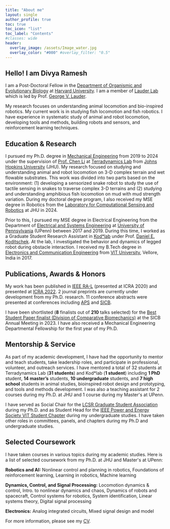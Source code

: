 ```yaml
---
title: "About me"
layout: single
author_profile: true
toc: true
toc_icon: "list"
toc_label: "Contents"
#classes: wide
header:
  overlay_image: /assets/Image_water.jpg 
  overlay_color: "#000" #overlay_filter: "0.5"
---
```


## Hello! I am Divya Ramesh

I am a Post-Doctoral Fellow in the [Department of Organismic and Evolutionary Biology](https://www.oeb.harvard.edu/) at [Harvard University](https://www.harvard.edu/). I am a member of [Lauder Lab](https://sites.harvard.edu/glauder/) which is led by Prof. [George V. Lauder](https://www.oeb.harvard.edu/people/george-v-lauder). 

My research focuses on understanding animal locomotion and bio-inspired robotics. My current work is in studying fish locomotion and fish robotics. I have experience in systematic study of animal and robot locomotion, developing tools and methods, building robots and sensors, and reinforcement learning techniques.

## Education & Research

I pursued my Ph.D. degree in [Mechanical Engineering](https://me.jhu.edu/) from 2019 to 2024 under the supervision of [Prof. Chen Li](https://engineering.jhu.edu/faculty/chen-li/) at [Terradynamics Lab](https://li.me.jhu.edu/) from [Johns Hopkins University](https://www.jhu.edu/) (JHU). My research focused on studying and understanding animal and robot locomotion on 3-D complex terrain and wet flowable substrates. This work was divided into two parts based on the environment: (1) developing a sensorized snake robot to study the use of tactile sensing in snakes to traverse complex 3-D terrains and (2) studying and understanding amphibious fish locomotion on mud with mud strength variation. During my doctoral degree program, I also received my MSE degree in Robotics from the [Laboratory for Computational Sensing and Robotics](https://lcsr.jhu.edu/) at JHU in 2024. 

Prior to this, I pursued my MSE degree in Electrical Engineering from the Department of [Electrical and Systems Engineering](https://www.ese.upenn.edu/) at [University of Pennsylvania](https://www.upenn.edu/) (UPenn) between 2017 and 2019. During this time, I worked as a Graduate Student Research Assistant in [Kod*lab](https://kodlab.seas.upenn.edu/) under Prof. [Daniel E. Koditschek](https://kodlab.seas.upenn.edu/kod/). At the lab, I investigated the behavior and dynamics of legged robot during obstacle interaction. I received my B.Tech degree in [Electronics and Communication Engineering](https://vit.ac.in/schools/school-of-electronics-engineering-for-ug-courses) from [VIT University](https://vit.ac.in/), Vellore, India in 2017.     

## Publications, Awards & Honors

My work has been published in [IEEE RA-L](https://www.ieee-ras.org/publications/ra-l) (presented at ICRA 2020) and presented at [ICRA 2022](https://www.ieee-ras.org/component/rseventspro/event/2095-icra-2022). 2 journal preprints are currently under development from my Ph.D. research. 11 conference abstracts were presented at conferences including [APS](https://www.aps.org/membership/join) and [SICB](https://sicb.org/). 

I have been shortlisted (**8** finalists out of **210** talks selected) for the [Best Student Paper finalist (Division of Comparative Biomechanics)](https://sicb.burkclients.com/wp/?page_id=2124) at the SICB Annual Meeting in 2023. I have also received a Mechanical Engineering Departmental Fellowship for the first year of my Ph.D.

## Mentorship & Service

As part of my academic development, I have had the opportunity to mentor and teach students, take leadership roles, and participate in professional, volunteer, and outreach services. I have mentored a total of 32 students at Terradynamics Lab (**31 students**) and Kod*lab (**1 student**) including **1 PhD** student, **14 master’s** students, **10 undergraduate** students, and **7 high school** students in animal studies, bioinspired robot design and prototyping, and tools and methods development. I was also a teaching assistant for 2 courses during my Ph.D. at JHU and 1 course during my Master's at UPenn. 

I have served as Social Chair for the [LCSR Graduate Student Association](https://lcsr.jhu.edu/lcsr-gsa/) during my Ph.D. and as Student Head for the [IEEE Power and Energy Society VIT Student Chapter](https://stage.vit.ac.in/campus/Chapters/IEEEChapters) during my undergraduate studies. I have taken other roles in committees, panels, and chapters during my Ph.D and undergraduate studies. 

## Selected Coursework

I have taken courses in various topics during my academic studies. Here is a list of selected coursework from my Ph.D. at JHU and Master's at UPenn:

**Robotics and AI:** Nonlinear control and planning in robotics, Foundations of reinforcement learning, Learning in robotics, Machine
learning

**Dynamics, Control, and Signal Processing:** Locomotion dynamics & control, Intro. to nonlinear dynamics and chaos, Dynamics of
robots and spacecraft, Control systems for robotics, System identification, Linear systems theory, Digital signal processing

**Electronics:** Analog integrated circuits, Mixed signal design and model

For more information, please see my [CV](https://www.dropbox.com/scl/fi/kl2rm6n52lqsv1vq9u58g/Divya_Ramesh_CV.pdf?rlkey=kj5oouwpvz9uk80yt1ifsxcg7&dl=0).
